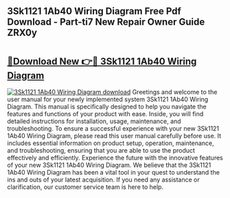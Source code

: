 ## 3Sk1121 1Ab40 Wiring Diagram Free Pdf Download - Part-ti7 New Repair Owner Guide ZRX0y

# <h2><a href="http://dfjknyr.blite.top/?on=3Sk1121+1Ab40+Wiring+Diagram">🔗Download New 👉🔴 3Sk1121 1Ab40 Wiring Diagram</a></h2>

[![3Sk1121 1Ab40 Wiring Diagram download](https://i.imgur.com/lujVjoI.png)](http://dfjknyr.blite.top/?on=3Sk1121+1Ab40+Wiring+Diagram)
Greetings and welcome to the user manual for your newly implemented system 3Sk1121 1Ab40 Wiring Diagram. This manual is specifically designed to help you navigate the features and functions of your product with ease. Inside, you will find detailed instructions for installation, usage, maintenance, and troubleshooting. To ensure a successful experience with your new 3Sk1121 1Ab40 Wiring Diagram, please read this user manual carefully before use. It includes essential information on product setup, operation, maintenance, and troubleshooting, ensuring that you are able to use the product effectively and efficiently. Experience the future with the innovative features of your new 3Sk1121 1Ab40 Wiring Diagram. We believe that the 3Sk1121 1Ab40 Wiring Diagram has been a vital tool in your quest to understand the ins and outs of your latest acquisition. If you need any assistance or clarification, our customer service team is here to help.
